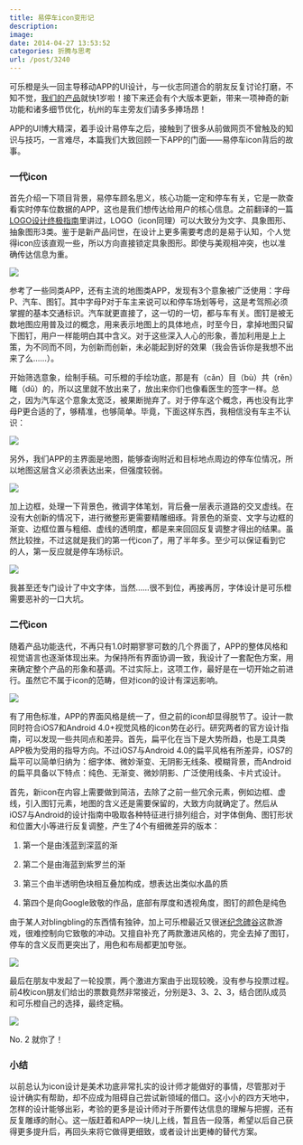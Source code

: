 ```yaml
---
title: 易停车icon变形记
description: 
image: 
date: 2014-04-27 13:53:52
categories: 折腾与思考
url: /post/3240
---
```


可乐橙是头一回主导移动APP的UI设计，与一伙志同道合的朋友反复讨论打磨，不知不觉，[我们的产品](http://axetime.com/)就快1岁啦！接下来还会有个大版本更新，带来一项神奇的新功能和诸多细节优化，杭州的车主旁友们请多多捧场昂！

APP的UI博大精深，着手设计易停车之后，接触到了很多从前做网页不曾触及的知识与技巧，一言难尽，本篇我们大致回顾一下APP的门面——易停车icon背后的故事。

### 一代icon

首先介绍一下项目背景，易停车顾名思义，核心功能一定和停车有关，它是一款查看实时停车位数据的APP，这也是我们想传达给用户的核心信息。之前翻译的一篇[LOGO设计终极指南](http://colachan.com/3162.html)里讲过，LOGO（icon同理）可以大致分为文字、具象图形、抽象图形3类。鉴于是新产品问世，在设计上更多需要考虑的是易于认知，个人觉得icon应该直观一些，所以方向直接锁定具象图形。即使与美观相冲突，也以准确传达信息为重。

![](https://storageapi.fleek.co/0a3a8890-e65e-47ce-93d7-0442b9209d38-bucket/blog/posts/2014-04/04-27/1.jpg)

参考了一些同类APP，还有主流的地图类APP，发现有3个意象被广泛使用：字母P、汽车、图钉。其中字母P对于车主来说可以和停车场划等号，这是考驾照必须掌握的基本交通标识。汽车就更直接了，这一切的一切，都与车有关。图钉是被无数地图应用普及过的概念，用来表示地图上的具体地点，时至今日，拿掉地图只留下图钉，用户一样能明白其中含义。对于这些深入人心的形象，善加利用是上上策，为不同而不同，为创新而创新，未必能起到好的效果（我会告诉你是我想不出来了么……）。

开始筛选意象，绘制手稿。可乐橙的手绘功底，那是有（cǎn）目（bù）共（rěn）睹（dǔ）的，所以这里就不放出来了，放出来你们也像看医生的签字一样。总之，因为汽车这个意象太宽泛，被果断抛弃了。对于停车这个概念，再也没有比字母P更合适的了，够精准，也够简单。毕竟，下面这样东西，我相信没有车主不认识：

![](https://storageapi.fleek.co/0a3a8890-e65e-47ce-93d7-0442b9209d38-bucket/blog/posts/2014-04/04-27/2.jpg)

另外，我们APP的主界面是地图，能够查询附近和目标地点周边的停车位情况，所以地图这层含义必须表达出来，但强度较弱。

![](https://storageapi.fleek.co/0a3a8890-e65e-47ce-93d7-0442b9209d38-bucket/blog/posts/2014-04/04-27/3.jpg)

加上边框，处理一下背景色，微调字体笔划，背后叠一层表示道路的交叉虚线。在没有大创新的情况下，进行微整形更需要精雕细琢。背景色的渐变、文字与边框的渐变、边框位置与粗细、虚线的透明度，都是来来回回反复调整才得出的结果。虽然比较挫，不过这就是我们的第一代icon了，用了半年多。至少可以保证看到它的人，第一反应就是停车场标识。

![](https://storageapi.fleek.co/0a3a8890-e65e-47ce-93d7-0442b9209d38-bucket/blog/posts/2014-04/04-27/4.jpg)

我甚至还专门设计了中文字体，当然……很不到位，再接再厉，字体设计是可乐橙需要恶补的一口大坑。

### 二代icon

随着产品功能迭代，不再只有1.0时期寥寥可数的几个界面了，APP的整体风格和视觉语言也逐渐体现出来。为保持所有界面协调一致，我设计了一套配色方案，用来确定整个产品的形象和基调。不过实际上，这项工作，最好是在一切开始之前进行。虽然它不属于icon的范畴，但对icon的设计有深远影响。

![](https://storageapi.fleek.co/0a3a8890-e65e-47ce-93d7-0442b9209d38-bucket/blog/posts/2014-04/04-27/5.png)

有了用色标准，APP的界面风格是统一了，但之前的icon却显得脱节了。设计一款同时符合iOS7和Android 4.0+视觉风格的icon势在必行。研究两者的官方设计指南，可以发现一些共同点和差异。首先，扁平化在当下是大势所趋，也是工具类APP极为受用的指导方向。不过iOS7与Android 4.0的扁平风格有所差异，iOS7的扁平可以简单归纳为：细字体、微妙渐变、无阴影无线条、模糊背景，而Android的扁平具备以下特点：纯色、无渐变、微妙阴影、广泛使用线条、卡片式设计。

首先，新icon在内容上需要做到简洁，去除了之前一些冗余元素，例如边框、虚线，引入图钉元素，地图的含义还是需要保留的，大致方向就确定了。然后从iOS7与Android的设计指南中吸取各种特征进行排列组合，对字体倒角、图钉形状和位置大小等进行反复调整，产生了4个有细微差异的版本：

1.  第一个是由浅蓝到深蓝的渐

2.  第二个是由海蓝到紫罗兰的渐

3.  第三个由半透明色块相互叠加构成，想表达出类似水晶的质

4.  第四个是向Google致敬的作品，底部有厚度和透视角度，图钉的颜色是纯色

由于某人对blingbling的东西情有独钟，加上可乐橙最近又很迷[纪念碑谷](https://itunes.apple.com/cn/app/ji-nian-bei-gu/id728293409?mt=8)这款游戏，很难控制向它致敬的冲动。又擅自补充了两款激进风格的，完全去掉了图钉，停车的含义反而更突出了，用色和布局都更加夸张。

![](https://storageapi.fleek.co/0a3a8890-e65e-47ce-93d7-0442b9209d38-bucket/blog/posts/2014-04/04-27/6.png)

最后在朋友中发起了一轮投票，两个激进方案由于出现较晚，没有参与投票过程。前4枚icon朋友们给出的票数竟然非常接近，分别是3、3、2、3，结合团队成员和可乐橙自己的选择，最终定稿。

![](https://storageapi.fleek.co/0a3a8890-e65e-47ce-93d7-0442b9209d38-bucket/blog/posts/2014-04/04-27/7.jpg)

No. 2  就你了！

### 小结

以前总认为icon设计是美术功底非常扎实的设计师才能做好的事情，尽管那对于设计确实有帮助，却不应成为阻碍自己尝试新领域的借口。这小小的四方天地中，怎样的设计能够出彩，考验的更多是设计师对于所要传达信息的理解与把握，还有反复雕琢的耐心。这一版赶着和APP一块儿上线，暂且告一段落，希望以后自己获得更多提升后，再回头来将它做得更细致，或者设计出更棒的替代方案。